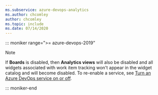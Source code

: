 ```yaml
---
ms.subservice: azure-devops-analytics
ms.author: chcomley
author: chcomley
ms.topic: include
ms.date: 07/14/2020
---
```



::: moniker range=">= azure-devops-2019"  

> [!NOTE]  
> If **Boards** is disabled, then **Analytics views** will also be disabled and all widgets associated with work item tracking won't appear in the widget catalog and will become disabled. To re-enable a service, see [Turn an Azure DevOps service on or off](../../organizations/settings/set-services.md).  

::: moniker-end